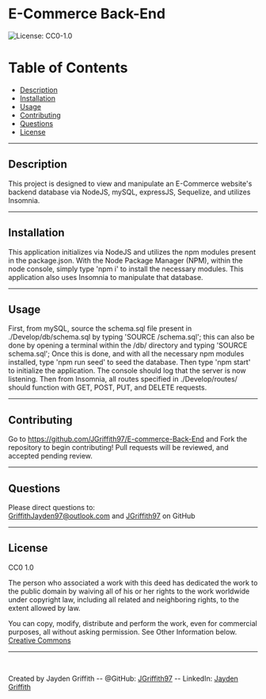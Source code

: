 # E-Commerce Back-End

![License: CC0-1.0](https://licensebuttons.net/l/zero/1.0/80x15.png)

# Table of Contents

- [Description](#description)
- [Installation](#installation)
- [Usage](#usage)
- [Contributing](#contributing)
- [Questions](#questions)
- [License](#license)

---

## Description

This project is designed to view and manipulate an E-Commerce website's backend database via NodeJS, mySQL, expressJS, Sequelize, and utilizes Insomnia.

---

## Installation

This application initializes via NodeJS and utilizes the npm modules present in the package.json. With the Node Package Manager (NPM), within the node console, simply type 'npm i' to install the necessary modules. This application also uses Insomnia to manipulate that database.

---

## Usage

First, from mySQL, source the schema.sql file present in ./Develop/db/schema.sql by typing 'SOURCE <pathToFile>/schema.sql'; this can also be done by opening a terminal within the /db/ directory and typing 'SOURCE schema.sql'; Once this is done, and with all the necessary npm modules installed, type 'npm run seed' to seed the database. Then type 'npm start' to initialize the application. The console should log that the server is now listening. Then from Insomnia, all routes specified in ./Develop/routes/ should function with GET, POST, PUT, and DELETE requests.

---

## Contributing

Go to https://github.com/JGriffith97/E-commerce-Back-End and Fork the repository to begin contributing! Pull requests will be reviewed, and accepted pending review.

---

## Questions

Please direct questions to:<br/>
[GriffithJayden97@outlook.com](mailto:GriffithJayden97@outlook.com) and [JGriffith97](https://github.com/JGriffith97) on GitHub

---

## License

CC0 1.0

The person who associated a work with this deed has dedicated the work to the
public domain by waiving all of his or her rights to the work worldwide under
copyright law, including all related and neighboring rights, to the extent allowed by law.

You can copy, modify, distribute and perform the work, even for commercial purposes,
all without asking permission. See Other Information below.<br/>
[Creative Commons](http://creativecommons.org/publicdomain/zero/1.0/)

---

<br/>

Created by Jayden Griffith -- @GitHub: [JGriffith97](https://github.com/JGriffith97) -- LinkedIn: [Jayden Griffith](https://www.linkedin.com/in/jayden-griffith-a3b7b9217/)
